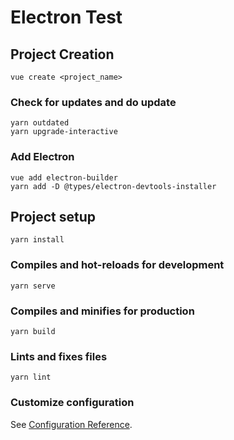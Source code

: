 # Electron Test

## Project Creation
```
vue create <project_name>
```

### Check for updates and do update
```
yarn outdated
yarn upgrade-interactive
```

### Add Electron
```
vue add electron-builder
yarn add -D @types/electron-devtools-installer
```

## Project setup
```
yarn install
```

### Compiles and hot-reloads for development
```
yarn serve
```

### Compiles and minifies for production
```
yarn build
```

### Lints and fixes files
```
yarn lint
```

### Customize configuration
See [Configuration Reference](https://cli.vuejs.org/config/).
